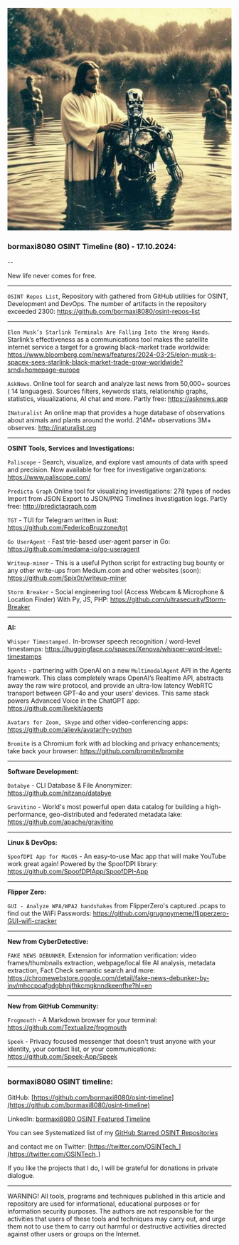 ![alt text](img/80.jpg)

### bormaxi8080 OSINT Timeline (80) - 17.10.2024:

--

New life never comes for free.

----

```OSINT Repos List```, Repository with gathered from GitHub utilities for OSINT, Development and DevOps. The number of artifacts in the repository exceeded 2300: https://github.com/bormaxi8080/osint-repos-list

----

```Elon Musk’s Starlink Terminals Are Falling Into the Wrong Hands```. Starlink’s effectiveness as a communications tool makes the satellite internet service a target for a growing black-market trade worldwide: https://www.bloomberg.com/news/features/2024-03-25/elon-musk-s-spacex-sees-starlink-black-market-trade-grow-worldwide?srnd=homepage-europe

```AskNews```. Online tool for search and analyze last news from 50,000+ sources ( 14 languages). Sources filters, keywords stats, relationship graphs, statistics, visualizations, AI chat and more. Partly free: https://asknews.app

```INaturalist``` An online map that provides a huge database of observations about animals and plants around the world. 214M+ observations 3M+ observes: http://inaturalist.org

----

**OSINT Tools, Services and Investigations:**

```Paliscope``` - Search, visualize, and explore vast amounts of data with speed and precision. Now available for free for investigative organizations: https://www.paliscope.com/

```Predicta Graph``` Online tool for visualizing investigations: 278 types of nodes Import from JSON Export to JSON/PNG Timelines Investigation logs. Partly free: http://predictagraph.com

```TGT``` - TUI for Telegram written in Rust: https://github.com/FedericoBruzzone/tgt

```Go UserAgent``` - Fast trie-based user-agent parser in Go: https://github.com/medama-io/go-useragent

```Writeup-miner``` - This is a useful Python script for extracting bug bounty or any other write-ups from Medium.com and other websites (soon): https://github.com/Spix0r/writeup-miner

```Storm Breaker``` - Social engineering tool (Access Webcam & Microphone & Location Finder) With Py, JS, PHP: https://github.com/ultrasecurity/Storm-Breaker

----

**AI:**

```Whisper Timestamped.``` In-browser speech recognition / word-level timestamps: https://huggingface.co/spaces/Xenova/whisper-word-level-timestamps

```Agents``` - partnering with OpenAI on a new `MultimodalAgent` API in the Agents framework. This class completely wraps OpenAI’s Realtime API, abstracts away the raw wire protocol, and provide an ultra-low latency WebRTC transport between GPT-4o and your users’ devices. This same stack powers Advanced Voice in the ChatGPT app: https://github.com/livekit/agents

```Avatars for Zoom, Skype``` and other video-conferencing apps: https://github.com/alievk/avatarify-python

```Bromite``` is a Chromium fork with ad blocking and privacy enhancements; take back your browser: https://github.com/bromite/bromite

---

**Software Development:**

```Databye``` - CLI Database & File Anonymizer: https://github.com/nitzano/databye

```Gravitino``` - World's most powerful open data catalog for building a high-performance, geo-distributed and federated metadata lake: https://github.com/apache/gravitino

----

**Linux & DevOps:**

```SpoofDPI App for MacOS``` - An easy-to-use Mac app that will make YouTube work great again! Powered by the SpoofDPI library: https://github.com/SpoofDPIApp/SpoofDPI-App

----

**Flipper Zero:**

```GUI - Analyze WPA/WPA2 handshakes``` from FlipperZero's captured .pcaps to find out the WiFi Passwords: https://github.com/grugnoymeme/flipperzero-GUI-wifi-cracker

----

**New from CyberDetective:**

```FAKE NEWS DEBUNKER```. Extension for information verification: video frames/thumbnails extraction, webpage/local file AI analysis, metadata extraction, Fact Check semantic search and more: https://chromewebstore.google.com/detail/fake-news-debunker-by-inv/mhccpoafgdgbhnjfhkcmgknndkeenfhe?hl=en

----

**New from GitHub Community:**

```Frogmouth``` - A Markdown browser for your terminal: https://github.com/Textualize/frogmouth

```Speek``` - Privacy focused messenger that doesn't trust anyone with your identity, your contact list, or your communications: https://github.com/Speek-App/Speek

----
### bormaxi8080 OSINT timeline:

GitHub: [https://github.com/bormaxi8080/osint-timeline](https://github.com/bormaxi8080/osint-timeline)

LinkedIn: [bormaxi8080 OSINT Featured Timeline](https://www.linkedin.com/in/osintech/details/featured/)

You can see Systematized list of my [GitHub Starred OSINT Repositories](https://github.com/bormaxi8080/osint-repos-list)

and contact me on Twitter: [https://twitter.com/OSINTech_](https://twitter.com/OSINTech_)

If you like the projects that I do, I will be grateful for donations in private dialogue.

----

WARNING! All tools, programs and techniques published in this article and repository are used for informational, educational purposes or for information security purposes. The authors are not responsible for the activities that users of these tools and techniques may carry out, and urge them not to use them to carry out harmful or destructive activities directed against other users or groups on the Internet.